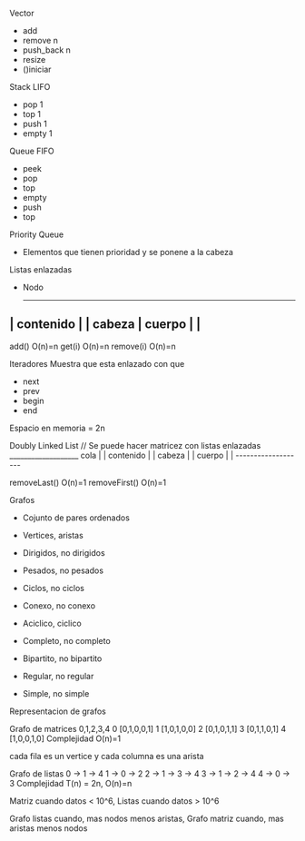 Vector
- add
- remove n
- push_back n
- resize
- ()iniciar

Stack
LIFO
- pop 1
- top 1
- push 1
- empty 1

Queue
FIFO
- peek
- pop
- top
- empty
- push
- top

Priority Queue
- Elementos que tienen prioridad y se ponene a la cabeza


Listas enlazadas
- Nodo
  _______________
 | contenido |   |  cabeza
 |   cuerpo  |   |
  ---------------

add() O(n)=n
get(i) O(n)=n
remove(i) O(n)=n

Iteradores
Muestra que esta enlazado con que
- next
- prev
- begin
- end

Espacio en memoria = 2n

Doubly Linked List
// Se puede hacer matricez con listas enlazadas
       ___________________
 cola |   | contenido |   |  cabeza
      |   |   cuerpo  |   |
       -------------------
 
removeLast() O(n)=1
removeFirst() O(n)=1

Grafos
- Cojunto de pares ordenados
- Vertices, aristas
- Dirigidos, no dirigidos

- Pesados, no pesados
- Ciclos, no ciclos
- Conexo, no conexo
- Aciclico, ciclico
- Completo, no completo
- Bipartito, no bipartito
- Regular, no regular
- Simple, no simple

Representacion de grafos

Grafo de matrices
   0,1,2,3,4
0 [0,1,0,0,1]
1 [1,0,1,0,0]
2 [0,1,0,1,1]
3 [0,1,1,0,1]
4 [1,0,0,1,0]
Complejidad O(n)=1

cada fila es un vertice y cada columna es una arista

Grafo de listas
0 -> 1 -> 4
1 -> 0 -> 2
2 -> 1 -> 3 -> 4
3 -> 1 -> 2 -> 4
4 -> 0 -> 3
Complejidad T(n) = 2n, O(n)=n

Matriz cuando datos < 10^6, Listas cuando datos > 10^6


Grafo listas cuando, mas nodos menos aristas,
Grafo matriz cuando, mas aristas menos nodos
